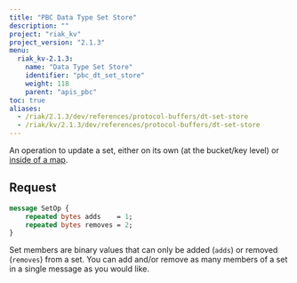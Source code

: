 ```yaml
---
title: "PBC Data Type Set Store"
description: ""
project: "riak_kv"
project_version: "2.1.3"
menu:
  riak_kv-2.1.3:
    name: "Data Type Set Store"
    identifier: "pbc_dt_set_store"
    weight: 118
    parent: "apis_pbc"
toc: true
aliases:
  - /riak/2.1.3/dev/references/protocol-buffers/dt-set-store
  - /riak/kv/2.1.3/dev/references/protocol-buffers/dt-set-store
---
```


An operation to update a set, either on its own (at the bucket/key
level) or [inside of a map]({{<baseurl>}}riak/kv/2.1.3/developing/api/protocol-buffers/dt-map-store).

## Request

```protobuf
message SetOp {
    repeated bytes adds    = 1;
    repeated bytes removes = 2;
}
```

Set members are binary values that can only be added (`adds`) or removed
(`removes`) from a set. You can add and/or remove as many members of a
set in a single message as you would like.
